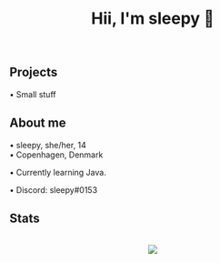 <div align="center">
  <h1>Hii, I'm sleepy 👋</h1> <br/>
</div>

<h2>Projects</h2>
• Small stuff<br />

<h2>About me</h2>
• sleepy, she/her, 14<br />
• Copenhagen, Denmark<br />

• Currently learning Java.<br />

• Discord: sleepy#0153<br />

<h2>Stats</h2>
<p align = center>
  <br />
  <img src = "https://github-readme-streak-stats.herokuapp.com/?user=sleepyylol&theme=dracula">
</p>
 
